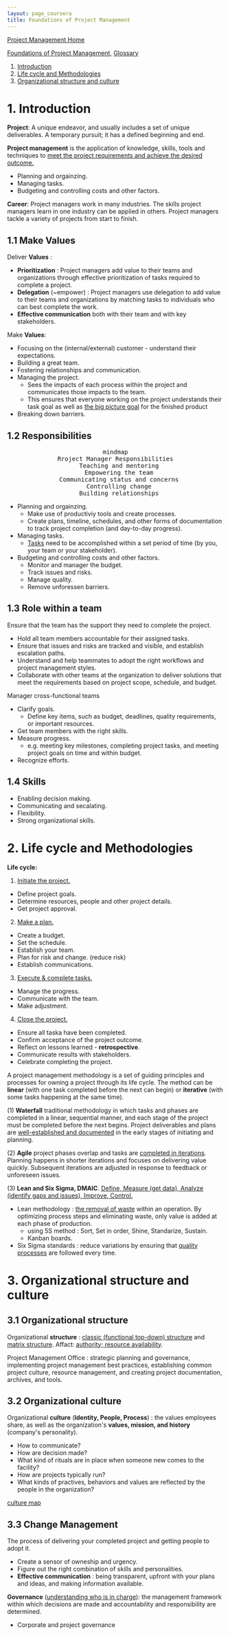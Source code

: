```yaml
---
layout: page_coursera
title: Foundations of Project Management
---
```


[Project Management Home](../00index)

[Foundations of Project Management](https://www.coursera.org/learn/project-management-foundations/home/module/1), [Glossary](https://docs.google.com/document/d/100bNgK8Ly_30OjVzjRPkxBNle-zF92YtclgXCg_doGU/template/preview?pli=1)

1. [Introduction](#l1)
2. [Life cycle and Methodologies](#l2)
3. [Organizational structure and culture](#l3)

<a name="l1"></a>
# 1. Introduction

**Project**: A unique endeavor, and usually includes a set of unique deliverables. A temporary pursuit; it has a defined beginning and end.

**Project management** is the application of knowledge, skills, tools and techniques to <u>meet the project requirements and achieve the desired outcome.</u>

* Planning and orgainzing.
* Managing tasks.
* Budgeting and controlling costs and other factors.

**Career**: Project managers work in many industries. The skills project managers learn in one industry can be applied in others. Project managers tackle a variety of projects from start to finish.

## 1.1 Make Values

Deliver **Values** :
* **Prioritization** : Project managers add value to their teams and organizations through effective prioritization of tasks required to complete a project.
* **Delegation** (~empower) : Project managers use delegation to add value to their teams and organizations by matching tasks to individuals who can best complete the work.
* **Effective communication** both with their team and with key stakeholders.

Make **Values**:
* Focusing on the (internal/external) customer - understand their expectations.
* Building a great team.
* Fostering relationships and communication.
* Managing the project.
  * Sees the impacts of each process within the project and communicates those impacts to the team.
  * This ensures that everyone working on the project understands their task goal as well as <u>the big picture goal</u> for the finished product
* Breaking down barriers.

## 1.2 Responsibilities
<p></p>
<div align="center"><pre class="mermaid">
mindmap
Rroject Manager Responsibilities
  Teaching and mentoring
  Empowering the team
  Communicating status and concerns
  Controlling change
  Building relationships
</pre></div>

* Planning and orgainzing.
  * Make use of productiviy tools and create processes.
  * Create plans, timeline, schedules, and other forms of documentation to track project completion (and day-to-day progress).
* Managing tasks.
  * <u>Tasks</u> need to be accomplished within a set period of time (by you, your team or your stakeholder).
* Budgeting and controlling costs and other factors.
  * Monitor and manager the budget.
  * Track issues and risks.
  * Manage quality.
  * Remove unforessen barriers.

## 1.3 Role within a team

Ensure that the team has the support they need to complete the project.

* Hold all team members accountable for their assigned tasks.
* Ensure that issues and risks are tracked and visible, and establish escalation paths.
* Understand and help teammates to adopt the right workflows and project management styles.
* Collaborate with other teams at the organization to deliver solutions that meet the requirements based on project scope, schedule, and budget.

Manager cross-functional teams
* Clarify goals.
  * Define key items, such as budget, deadlines, quality requirements, or important resources.
* Get team members with the right skills.
* Measure progress.
  * e.g. meeting key milestones, completing project tasks, and meeting project goals on time and within budget.
* Recognize efforts.

## 1.4 Skills
<p></p>

* Enabling decision making.
* Communicating and secalating.
* Flexibility.
* Strong organizational skills.

<a name="l2"></a>
# 2. Life cycle and Methodologies

**Life cycle:**
1. <u>Initiate the project.</u>
  * Define project goals.
  * Determine resources, people and other project details.
  * Get project approval.
2. <u>Make a plan.</u>
  * Create a budget.
  * Set the schedule.
  * Establish your team.
  * Plan for risk and change. (reduce risk)
  * Establish communications.
3. <u>Execute & complete tasks.</u>
  * Manage the progress.
  * Communicate with the team.
  * Make adjustment.
4. <u>Close the project.</u>
  * Ensure all taska have been completed.
  * Confirm acceptance of the project outcome.
  * Reflect on lessons learned - **retrospective**.
  * Communicate results with stakeholders.
  * Celebrate completing the project.

A project management methodology is a set of guiding principles and processes for owning a project through its life cycle. The method can be **linear** (with one task completed before the next can begin) or **iterative** (with some tasks happening at the same time).

(1) **Waterfall**  traditional methodology in which tasks and phases are completed in a linear, sequential manner, and each stage of the project must be completed before the next begins. Project deliverables and plans are <u>well-established and documented</u> in the early stages of initiating and planning.

(2) **Agile** project phases overlap and tasks are <u>completed in iterations</u>. Planning happens in shorter iterations and focuses on delivering value quickly. Subsequent iterations are adjusted in response to feedback or unforeseen issues.

(3) **Lean and Six Sigma, DMAIC**. <u>Define, Measure (get data), Analyze (identify gaps and issues), Improve, Control.</u>
* Lean methodology : <u>the removal of waste</u> within an operation. By optimizing process steps and eliminating waste, only value is added at each phase of production.  
  * using 5S method : Sort, Set in order, Shine, Standarize, Sustain.
  * Kanban boards.
* Six Sigma standards : reduce variations by ensuring that <u>quality processes</u> are followed every time.

<a name="l3"></a>
# 3. Organizational structure and culture

## 3.1 Organizational structure

Organizational **structure** : <u>classic (functional top-down) structure</u> and [matrix structure](https://www.pmi.org/learning/library/matrix-organization-structure-reason-evolution-1837). Affact: <u>authority; resource availability</u>.

Project Management Office : strategic planning and governance, implementing project management best practices, establishing common project culture, resource management, and creating project documentation, archives, and tools.

## 3.2 Organizational culture

Organizational **culture** (**Identity, People, Process**) : the values employees share, as well as the organization's **values, mission, and history** (company's personality).
* How to communicate?
* How are decision made?
* What kind of rituals are in place when someone new comes to the facility?
* How are projects typically run?
* What kinds of practives, behaviors and values are reflected by the people in the organization?

[culture map](https://www.strategyzer.com/library/the-culture-map-a-systematic-intentional-tool-for-designing-great-company-culture)

## 3.3 Change Management

The process of delivering your completed project and getting people to adopt it.
* Create a sensor of owneship and urgency.
* Figure out the right combination of skills and personalities.
* **Effective communication** : being transparent, upfront with your plans and ideas, and making information available.

**Governance** (<u>understanding who is in charge</u>): the management framework within which decisions are made and accountability and responsibility are determined.
* Corporate and project governance
